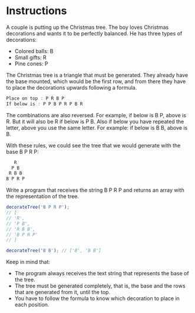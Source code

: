 # Instructions

A couple is putting up the Christmas tree. The boy loves Christmas decorations and wants it to be perfectly balanced. He has three types of decorations:

- Colored balls: B
- Small gifts: R
- Pine cones: P

The Christmas tree is a triangle that must be generated. They already have the base mounted, which would be the first row, and from there they have to place the decorations upwards following a formula.

```javascript
Place on top : P R B P
If below is : P P B P R P B R
```

The combinations are also reversed. For example, if below is B P, above is R. But it will also be R if below is P B. Also if below you have repeated the letter, above you use the same letter. For example: if below is B B, above is B.

With these rules, we could see the tree that we would generate with the base B P R P:

```javascript
   R
  P B
 R B B
B P R P
```

Write a program that receives the string B P R P and returns an array with the representation of the tree.

```javascript
decorateTree('B P R P');
// [
// 'R',
// 'P B',
// 'R B B',
// 'B P R P'
// ]

decorateTree('B B'); // ['B', 'B B']
```

Keep in mind that:

- The program always receives the text string that represents the base of the tree.
- The tree must be generated completely, that is, the base and the rows that are generated from it, until the top.
- You have to follow the formula to know which decoration to place in each position.

